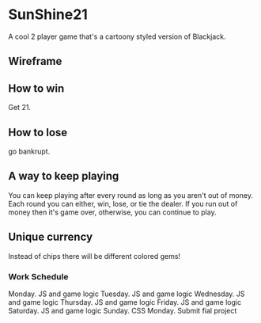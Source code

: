 # SunShine21
A cool 2 player game that's a cartoony styled version of Blackjack.

## Wireframe
[game]:https://github.com/SunShineOneX/SunShine21/blob/master/Wirefram-1.png?raw=true

## How to win
Get 21.

## How to lose
go bankrupt.

## A way to keep playing
You can keep playing after every round as long as you aren't out of money.
Each round you can either, win, lose, or tie the dealer.
If you run out of money then it's game over, otherwise, you can continue to play.

## Unique currency
Instead of chips there will be different colored gems!

### Work Schedule

Monday. JS and game logic
Tuesday. JS and game logic
Wednesday. JS and game logic
Thursday. JS and game logic
Friday. JS and game logic
Saturday. JS and game logic
Sunday. CSS
Monday. Submit fial project

